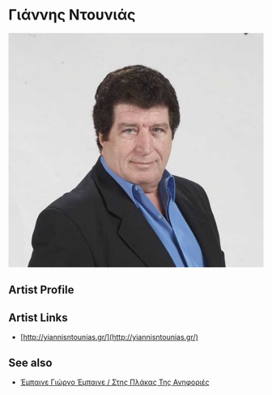 # Γιάννης Ντουνιάς

![](../../assets/artists/Γιάννης_Ντουνιάς.png)

## Artist Profile



## Artist Links

- [http://yiannisntounias.gr/](http://yiannisntounias.gr/)


## See also

- [Έμπαινε Γιώργο Έμπαινε / Στης Πλάκας Της Ανηφοριές](Έμπαινε_Γιώργο_Έμπαινε_-_Στης_Πλάκας_Της_Ανηφοριές.md)
